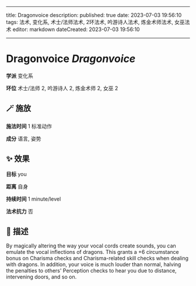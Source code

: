 
---
title: Dragonvoice
description: 
published: true
date: 2023-07-03 19:56:10
tags: 法术, 变化系, 术士/法师法术, 2环法术, 吟游诗人法术, 炼金术师法术, 女巫法术
editor: markdown
dateCreated: 2023-07-03 19:56:10

---

# **Dragonvoice** *Dragonvoice*

**学派** 变化系 

**环位** 术士/法师 2, 吟游诗人 2, 炼金术师 2, 女巫 2

## 🪄 施放

**施法时间** 1 标准动作

**成分** 语言, 姿势

## ✨ 效果 

**目标** you 

**距离** 自身  

**持续时间** 1 minute/level 

**法术抗力** 否

## 📖 描述

By magically altering the way your vocal cords create sounds, you can emulate the vocal inflections of dragons. This grants a +6 circumstance bonus on Charisma checks and Charisma-related skill checks when dealing with dragons.  In addition, your voice is much louder than normal, halving the penalties to others' Perception checks to hear you due to distance, intervening doors, and so on.
    